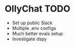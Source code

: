 # OllyChat TODO

- Set up public Slack
- Multiple .env configs
- Much better evals setup
- Investigate dspy
